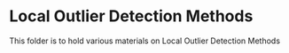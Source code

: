 # Local Outlier Detection Methods
This folder is to hold various materials on Local Outlier Detection Methods